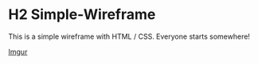 # H2 Simple-Wireframe
This is a simple wireframe with HTML / CSS. Everyone starts somewhere!

[Imgur](https://i.imgur.com/Uj5osRT.gifv)


